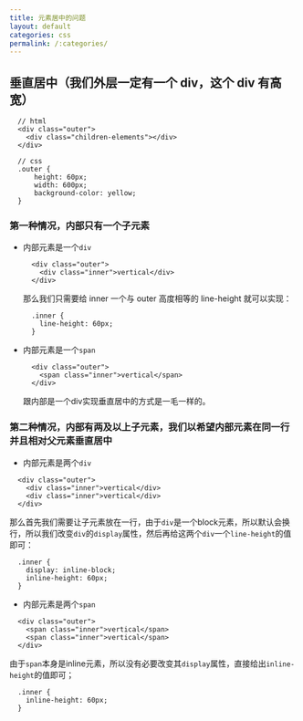```yaml
---
title: 元素居中的问题
layout: default
categories: css
permalink: /:categories/
---
```


## 垂直居中（我们外层一定有一个 div，这个 div 有高宽）  
```
  // html
  <div class="outer">
    <div class="children-elements"></div>
  </div>

  // css
  .outer { 
      height: 60px; 
      width: 600px; 
      background-color: yellow; 
  } 
```  

### 第一种情况，内部只有一个子元素

- 内部元素是一个`div`  
  
  ```
    <div class="outer">
      <div class="inner">vertical</div>
    </div>
  ```  
  那么我们只需要给 inner 一个与 outer 高度相等的 line-height 就可以实现： 

  ```
    .inner { 
      line-height: 60px; 
    }
  ```  
- 内部元素是一个`span`    
  
  ```
    <div class="outer">
      <span class="inner">vertical</span>
    </div>
  ```   
  跟内部是一个div实现垂直居中的方式是一毛一样的。

### 第二种情况，内部有两及以上子元素，我们以希望内部元素在同一行并且相对父元素垂直居中  
- 内部元素是两个`div`  

```
  <div class="outer">
    <div class="inner">vertical</div>
    <div class="inner">vertical</div>
  </div>
```  

那么首先我们需要让子元素放在一行，由于`div`是一个block元素，所以默认会换行，所以我们改变`div`的`display`属性，然后再给这两个`div`一个`line-height`的值即可：  

```
  .inner { 
    display: inline-block;
    inline-height: 60px;
  }
```   

- 内部元素是两个`span`  
```
  <div class="outer">
    <span class="inner">vertical</span>
    <span class="inner">vertical</span>
  </div>
```  

由于`span`本身是inline元素，所以没有必要改变其`display`属性，直接给出`inline-height`的值即可；  


```
  .inner { 
    inline-height: 60px;
  }
```    